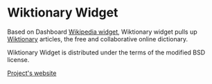 Wiktionary Widget
=================

Based on Dashboard [Wikipedia widget](http://www.whatsinthehouse.com/widgets/), Wiktionary widget pulls up [Wiktionary](http://en.wiktionary.org) articles, the free and collaborative online dictionary.

Wiktionary Widget is distributed under the terms of the modified BSD license.

[Project's website](https://goddess-gate.com/projects/en/osx/wiktionary)
